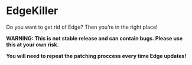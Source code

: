 # EdgeKiller

Do you want to get rid of Edge? Then you’re in the right place!

__WARNING: This is not stable release and can contain bugs. Please use this at your own risk.__

__You will need to repeat the patching proccess every time Edge updates!__
